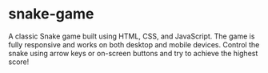# snake-game
A classic Snake game built using HTML, CSS, and JavaScript. The game is fully responsive and works on both desktop and mobile devices. Control the snake using arrow keys or on-screen buttons and try to achieve the highest score!
